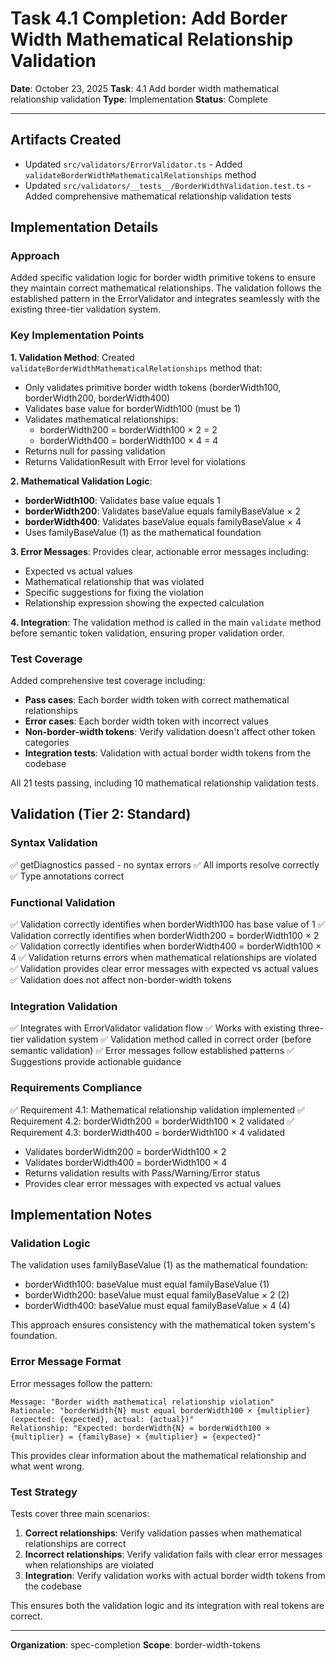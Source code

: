# Task 4.1 Completion: Add Border Width Mathematical Relationship Validation

**Date**: October 23, 2025
**Task**: 4.1 Add border width mathematical relationship validation
**Type**: Implementation
**Status**: Complete

---

## Artifacts Created

- Updated `src/validators/ErrorValidator.ts` - Added `validateBorderWidthMathematicalRelationships` method
- Updated `src/validators/__tests__/BorderWidthValidation.test.ts` - Added comprehensive mathematical relationship validation tests

## Implementation Details

### Approach

Added specific validation logic for border width primitive tokens to ensure they maintain correct mathematical relationships. The validation follows the established pattern in the ErrorValidator and integrates seamlessly with the existing three-tier validation system.

### Key Implementation Points

**1. Validation Method**: Created `validateBorderWidthMathematicalRelationships` method that:
- Only validates primitive border width tokens (borderWidth100, borderWidth200, borderWidth400)
- Validates base value for borderWidth100 (must be 1)
- Validates mathematical relationships:
  - borderWidth200 = borderWidth100 × 2 = 2
  - borderWidth400 = borderWidth100 × 4 = 4
- Returns null for passing validation
- Returns ValidationResult with Error level for violations

**2. Mathematical Validation Logic**:
- **borderWidth100**: Validates base value equals 1
- **borderWidth200**: Validates baseValue equals familyBaseValue × 2
- **borderWidth400**: Validates baseValue equals familyBaseValue × 4
- Uses familyBaseValue (1) as the mathematical foundation

**3. Error Messages**: Provides clear, actionable error messages including:
- Expected vs actual values
- Mathematical relationship that was violated
- Specific suggestions for fixing the violation
- Relationship expression showing the expected calculation

**4. Integration**: The validation method is called in the main `validate` method before semantic token validation, ensuring proper validation order.

### Test Coverage

Added comprehensive test coverage including:
- **Pass cases**: Each border width token with correct mathematical relationships
- **Error cases**: Each border width token with incorrect values
- **Non-border-width tokens**: Verify validation doesn't affect other token categories
- **Integration tests**: Validation with actual border width tokens from the codebase

All 21 tests passing, including 10 mathematical relationship validation tests.

## Validation (Tier 2: Standard)

### Syntax Validation
✅ getDiagnostics passed - no syntax errors
✅ All imports resolve correctly
✅ Type annotations correct

### Functional Validation
✅ Validation correctly identifies when borderWidth100 has base value of 1
✅ Validation correctly identifies when borderWidth200 = borderWidth100 × 2
✅ Validation correctly identifies when borderWidth400 = borderWidth100 × 4
✅ Validation returns errors when mathematical relationships are violated
✅ Validation provides clear error messages with expected vs actual values
✅ Validation does not affect non-border-width tokens

### Integration Validation
✅ Integrates with ErrorValidator validation flow
✅ Works with existing three-tier validation system
✅ Validation method called in correct order (before semantic validation)
✅ Error messages follow established patterns
✅ Suggestions provide actionable guidance

### Requirements Compliance
✅ Requirement 4.1: Mathematical relationship validation implemented
✅ Requirement 4.2: borderWidth200 = borderWidth100 × 2 validated
✅ Requirement 4.3: borderWidth400 = borderWidth100 × 4 validated
- Validates borderWidth200 = borderWidth100 × 2
- Validates borderWidth400 = borderWidth100 × 4
- Returns validation results with Pass/Warning/Error status
- Provides clear error messages with expected vs actual values

## Implementation Notes

### Validation Logic

The validation uses familyBaseValue (1) as the mathematical foundation:
- borderWidth100: baseValue must equal familyBaseValue (1)
- borderWidth200: baseValue must equal familyBaseValue × 2 (2)
- borderWidth400: baseValue must equal familyBaseValue × 4 (4)

This approach ensures consistency with the mathematical token system's foundation.

### Error Message Format

Error messages follow the pattern:
```
Message: "Border width mathematical relationship violation"
Rationale: "borderWidth{N} must equal borderWidth100 × {multiplier} (expected: {expected}, actual: {actual})"
Relationship: "Expected: borderWidth{N} = borderWidth100 × {multiplier} = {familyBase} × {multiplier} = {expected}"
```

This provides clear information about the mathematical relationship and what went wrong.

### Test Strategy

Tests cover three main scenarios:
1. **Correct relationships**: Verify validation passes when mathematical relationships are correct
2. **Incorrect relationships**: Verify validation fails with clear error messages when relationships are violated
3. **Integration**: Verify validation works with actual border width tokens from the codebase

This ensures both the validation logic and its integration with real tokens are correct.

---

**Organization**: spec-completion
**Scope**: border-width-tokens
